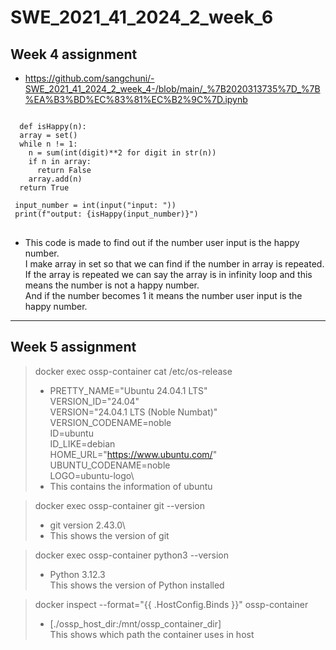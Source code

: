 # SWE_2021_41_2024_2_week_6

## Week 4 assignment
* https://github.com/sangchuni/-SWE_2021_41_2024_2_week_4-/blob/main/_%7B2020313735%7D_%7B%EA%B3%BD%EC%83%81%EC%B2%9C%7D.ipynb
<pre>
<code>
  def isHappy(n):
  array = set()
  while n != 1:
    n = sum(int(digit)**2 for digit in str(n))
    if n in array:
      return False
    array.add(n)
  return True

 input_number = int(input("input: "))
 print(f"output: {isHappy(input_number)}")
</code>
</pre>

* This code is made to find out if the number user input is the happy number.\
  I make array in set so that we can find if the number in array is repeated.\
  If the array is repeated we can say the array is in infinity loop and this means the number is not a happy number.\
  And if the number becomes 1 it means the number user input is the happy number.
  
  
---
## Week 5 assignment
>docker exec ossp-container cat /etc/os-release
>* PRETTY_NAME="Ubuntu 24.04.1 LTS"\
>  VERSION_ID="24.04"\
>  VERSION="24.04.1 LTS (Noble Numbat)"\
>  VERSION_CODENAME=noble\
>  ID=ubuntu\
>  ID_LIKE=debian\
>  HOME_URL="https://www.ubuntu.com/" \
>  UBUNTU_CODENAME=noble\
>  LOGO=ubuntu-logo\
>* This contains the information of ubuntu

>docker exec ossp-container git --version
>* git version 2.43.0\
>*  This shows the version of git

>docker exec ossp-container python3 --version
>* Python 3.12.3\
>  This shows the version of Python installed

>docker inspect --format="{{ .HostConfig.Binds }}" ossp-container
>* [./ossp_host_dir:/mnt/ossp_container_dir]\
>  This shows which path the container uses in host

